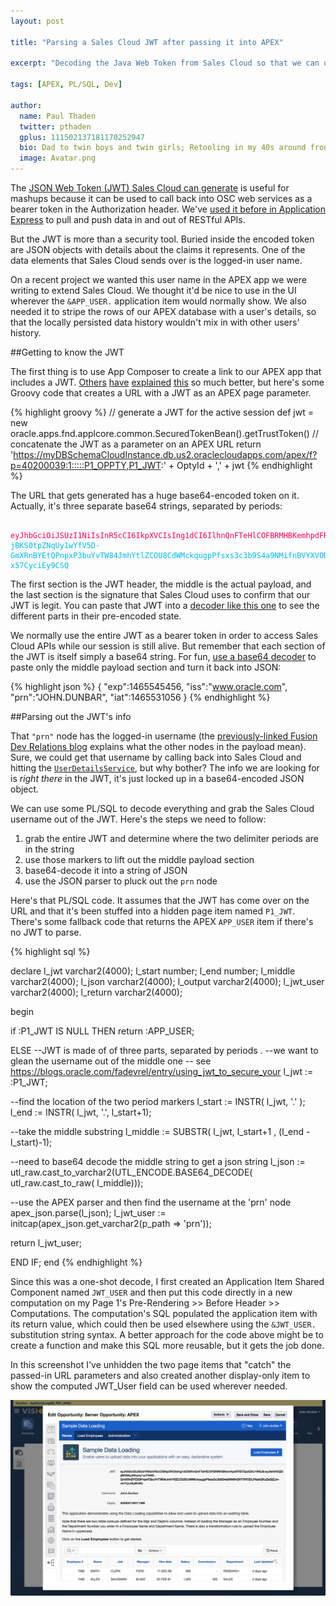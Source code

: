 ```yaml
---
layout: post

title: "Parsing a Sales Cloud JWT after passing it into APEX"

excerpt: "Decoding the Java Web Token from Sales Cloud so that we can use it in APEX application items"

tags: [APEX, PL/SQL, Dev]

author:
  name: Paul Thaden
  twitter: pthaden
  gplus: 111502137181170252947 
  bio: Dad to twin boys and twin girls; Retooling in my 40s around front-end dev and JavaScript; Oracle CX Apps Sales Consultant; all-around guy
  image: Avatar.png
---
```


The [JSON Web Token (JWT) Sales Cloud can generate](https://cloud.oracle.com/developer/solutions?scenarioid=1383852819711&solutionid=1385148959574) is useful for mashups because it can be used to call back into OSC web services as a bearer token in the Authorization header. We've [used it before in Application Express](http://likeahouseafire.com/2016/01/21/creating-osc-calendar-activity-rest/#headers-for-your-rest-calls) to pull and push data in and out of RESTful APIs.

But the JWT is more than a security tool. Buried inside the encoded token are JSON objects with details about the claims it represents. One of the data elements that Sales Cloud sends over is the logged-in user name.

On a recent project we wanted this user name in the APEX app we were writing to extend Sales Cloud. We thought it'd be nice to use in the UI wherever the `&APP_USER.` application item would normally show. We also needed it to stripe the rows of our APEX database with a user's details, so that the locally persisted data history wouldn't mix in with other users' history.

##Getting to know the JWT

The first thing is to use App Composer to create a link to our APEX app that includes a JWT. [Others](https://blogs.oracle.com/angelo/entry/jwt_token_security_with_fusion) [have](https://blogs.oracle.com/fadevrel/entry/using_jwt_to_secure_your) [explained](https://blogs.oracle.com/fadevrel/entry/using_jwt_tokens_with_rest) [this](http://www.oracle.com/technetwork/indexes/samplecode/cloud-samples-2203466.html) so much better, but here's some Groovy code that creates a URL with a JWT as an APEX page parameter.

{% highlight groovy %}
// generate a JWT for the active session
def jwt = new oracle.apps.fnd.applcore.common.SecuredTokenBean().getTrustToken()
// concatenate the JWT as a parameter on an APEX URL
return 'https://myDBSchemaCloudInstance.db.us2.oraclecloudapps.com/apex/f?p=40200039:1:::::P1_OPPTY,P1_JWT:' + OptyId + ',' + jwt 
{% endhighlight %}

The URL that gets generated has a huge base64-encoded token on it. Actually, it's three separate base64 strings, separated by periods:

<div class="highlight"><pre><code>
<span style="color: #fb015b">eyJhbGciOiJSUzI1NiIsInR5cCI6IkpXVCIsIng1dCI6IlhnQnFTeHlCOFBRMHBKemhpdFRST2pzQXc1WSJ9</span>.<span style="color: #d63aff">eyJleHAiOjE0NjU1NDU0NTYsImlzcyI6Ind3dy5vcmFjbGUuY29tIiwicHJuIjoiSk9ITi5EVU5CQVIiLCJpYXQiOjE0NjU1MzEwNTZ9</span>.<span style="color: #00b9f1">amFgDLAmor8owD6aE00k5CcYFpkgYDbrogvGRBuuPdEQ_MYN_yc2ULP4n4jjVNcNiUNufeGcbjO9haaw8UHUbdq2oF64XSEalgTXO_daPGDeiI0SSpwExSNN9Y6Ycmi8GmV8M1o4BCHHvspL9GObUhvZRY0H5vnBKnAE7dXkJaP5i0M67t1ea4R9yBKaIfRnXvkW98RqddJUA5tlgGurLQW2pkFzQ-jBKS0tpZNqUy1wYfV5D-GmXRnBYEtQPnpxP3buYvTW84JmhYtlZCOU8CdWMckqugpPfsxs3c3b9S4a9NMifnBVYXVODLPkzkQKuZeDjZJn-x57CyciEy9CSQ</span>
</code></pre></div>

The first section is the JWT header, the middle is the actual payload, and the last section is the signature that Sales Cloud uses to confirm that our JWT is legit.  You can paste that JWT into a [decoder like this one](https://jwt.io/) to see the different parts in their pre-encoded state.

We normally use the entire JWT as a bearer token in order to access Sales Cloud APIs while our session is still alive. But remember that each section of the JWT is itself simply a base64 string.  For fun, [use a base64 decoder](https://www.base64decode.org/) to paste only the middle payload section and turn it back into JSON:

{% highlight json %}
{
  "exp":1465545456,
  "iss":"www.oracle.com",
  "prn":"JOHN.DUNBAR",
  "iat":1465531056
}
{% endhighlight %}

##Parsing out the JWT's info

That `"prn"` node has the logged-in username (the [previously-linked Fusion Dev Relations blog](https://blogs.oracle.com/fadevrel/entry/using_jwt_to_secure_your) explains what the other nodes in the payload mean). Sure, we could get that username by calling back into Sales Cloud and hitting the [`UserDetailsService`](http://docs.oracle.com/cd/E60665_01/salescs_gs/CSAPP/usertoken009.htm#CSAPP7147), but why bother? The info we are looking for is *right there* in the JWT, it's just locked up in a base64-encoded JSON object.

We can use some PL/SQL to decode everything and grab the Sales Cloud username out of the JWT.  Here's the steps we need to follow:

1. grab the entire JWT and determine where the two delimiter periods are in the string
2. use those markers to lift out the middle payload section
3. base64-decode it into a string of JSON
4. use the JSON parser to pluck out the `prn` node

Here's that PL/SQL code.  It assumes that the JWT has come over on the URL and that it's been stuffed into a hidden page item named `P1_JWT`.  There's some fallback code that returns the APEX `APP_USER` item if there's no JWT to parse.

{% highlight sql %}

declare
l_jwt varchar2(4000);
l_start number;
l_end number;
l_middle varchar2(4000);
l_json varchar2(4000);
l_output varchar2(4000);
l_jwt_user varchar2(4000);
l_return varchar2(4000);

begin


if :P1_JWT IS NULL THEN 
return :APP_USER;

ELSE
--JWT is made of of three parts, separated by periods .
--we want to glean the username out of the middle one
-- see https://blogs.oracle.com/fadevrel/entry/using_jwt_to_secure_your
l_jwt := :P1_JWT;

--find the location of the two period markers
l_start := INSTR( l_jwt, '.' );
l_end := INSTR( l_jwt, '.', l_start+1);

--take the middle substring 
l_middle := SUBSTR( l_jwt, l_start+1 , (l_end - l_start)-1);

--need to base64 decode the middle string to get a json string
l_json := utl_raw.cast_to_varchar2(UTL_ENCODE.BASE64_DECODE( utl_raw.cast_to_raw( l_middle)));


--use the APEX parser and then find the username at the 'prn' node
apex_json.parse(l_json);
l_jwt_user := initcap(apex_json.get_varchar2(p_path => 'prn'));

return l_jwt_user;


END IF;
end
{% endhighlight %}

Since this was a one-shot decode, I first created an Application Item Shared Component named `JWT_USER` and then put this code directly in a new computation on my Page 1's Pre-Rendering >> Before Header >> Computations.  The computation's SQL populated the application item with its return value, which could then be used elsewhere using the `&JWT_USER.` substitution string syntax. A better approach for the code above might be to create a function and make this SQL more reusable, but it gets the job done.

In this screenshot I've unhidden the two page items that "catch" the passed-in URL parameters and also created another display-only item to show the computed JWT_User field can be used wherever needed.

<div class="full zoomable"><img src="/images/20160609/jwtfields.png"></div>




